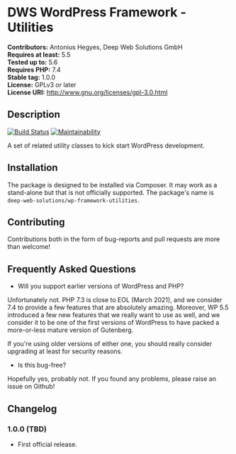 # DWS WordPress Framework - Utilities

**Contributors:** Antonius Hegyes, Deep Web Solutions GmbH  
**Requires at least:** 5.5  
**Tested up to:** 5.6  
**Requires PHP:** 7.4  
**Stable tag:** 1.0.0  
**License:** GPLv3 or later  
**License URI:** http://www.gnu.org/licenses/gpl-3.0.html  


## Description 

[![Build Status](https://travis-ci.com/deep-web-solutions/wordpress-framework-utilities.svg?branch=master)](https://travis-ci.com/deep-web-solutions/wordpress-framework-utilities)
[![Maintainability](https://api.codeclimate.com/v1/badges/ccac5a84720a1b6230f6/maintainability)](https://codeclimate.com/github/deep-web-solutions/wordpress-framework-utilities/maintainability)

A set of related utility classes to kick start WordPress development.


## Installation

The package is designed to be installed via Composer. It may work as a stand-alone but that is not officially supported.
The package's name is `deep-web-solutions/wp-framework-utilities`.


## Contributing 

Contributions both in the form of bug-reports and pull requests are more than welcome!


## Frequently Asked Questions 

- Will you support earlier versions of WordPress and PHP?

Unfortunately not. PHP 7.3 is close to EOL (March 2021), and we consider 7.4 to provide a few features that are absolutely amazing.
Moreover, WP 5.5 introduced a few new features that we really want to use as well, and we consider it to be one of the first versions
of WordPress to have packed a more-or-less mature version of Gutenberg.

If you're using older versions of either one, you should really consider upgrading at least for security reasons.

- Is this bug-free?

Hopefully yes, probably not. If you found any problems, please raise an issue on Github!


## Changelog 

### 1.0.0 (TBD) 
* First official release.